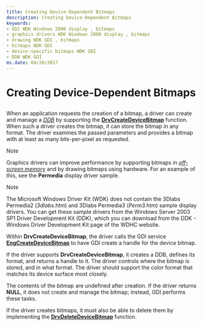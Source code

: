 ```yaml
---
title: Creating Device-Dependent Bitmaps
description: Creating Device-Dependent Bitmaps
keywords:
- GDI WDK Windows 2000 display , bitmaps
- graphics drivers WDK Windows 2000 display , bitmaps
- drawing WDK GDI , bitmaps
- bitmaps WDK GDI
- device-specific bitmaps WDK GDI
- DDB WDK GDI
ms.date: 04/20/2017
---
```


# Creating Device-Dependent Bitmaps


## <span id="ddk_creating_device_dependent_bitmaps_gg"></span><span id="DDK_CREATING_DEVICE_DEPENDENT_BITMAPS_GG"></span>

When an application requests the creation of a bitmap, a driver can create and manage a [*DDB*](/windows/desktop/gdi/device-dependent-bitmaps) by supporting the [**DrvCreateDeviceBitmap**](/windows/win32/api/winddi/nf-winddi-drvcreatedevicebitmap) function. When such a driver creates the bitmap, it can store the bitmap in any format. The driver examines the passed parameters and provides a bitmap with at least as many bits-per-pixel as requested.

> [!NOTE]
> Graphics drivers can improve performance by supporting bitmaps in [*off-screen memory*](video-present-network-terminology.md#off_screen_memory) and by drawing bitmaps using hardware. For an example of this, see the **Permedia** display driver sample.


> [!NOTE]
> The Microsoft Windows Driver Kit (WDK) does not contain the 3Dlabs Permedia2 (*3dlabs.htm*) and 3Dlabs Permedia3 (*Perm3.htm*) sample display drivers. You can get these sample drivers from the Windows Server 2003 SP1 Driver Development Kit (DDK), which you can download from the DDK - Windows Driver Development Kit page of the WDHC website.

Within **DrvCreateDeviceBitmap**, the driver calls the GDI service [**EngCreateDeviceBitmap**](/windows/win32/api/winddi/nf-winddi-engcreatedevicebitmap) to have GDI create a handle for the device bitmap.

If the driver supports **DrvCreateDeviceBitmap**, it creates a DDB, defines its format, and returns a handle to it. The driver controls where the bitmap is stored, and in what format. The driver should support the color format that matches its device surface most closely.

The contents of the bitmap are undefined after creation. If the driver returns **NULL**, it does not create and manage the bitmap; instead, GDI performs these tasks.

If the driver creates bitmaps, it must also be able to delete them by implementing the [**DrvDeleteDeviceBitmap**](/windows/win32/api/winddi/nf-winddi-drvdeletedevicebitmap) function.

 

